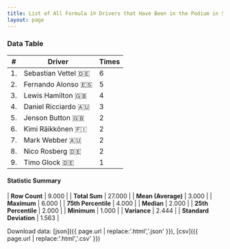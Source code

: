 ```yaml
---
title: List of All Formula 1® Drivers that Have Been in the Podium in Singapore by Number of Times
layout: page
---
```


<canvas id="chart" width="400" height="180"></canvas>
<script>
var data = {
    "datasets": [
        {
            "backgroundColor": [
                "#f3a935",
                "#f3a935",
                "#f3a935",
                "#f3a935",
                "#f3a935",
                "#f3a935",
                "#f3a935",
                "#f3a935",
                "#f3a935"
            ],
            "borderColor": [
                "#f68639",
                "#f68639",
                "#f68639",
                "#f68639",
                "#f68639",
                "#f68639",
                "#f68639",
                "#f68639",
                "#f68639"
            ],
            "borderWidth": 1,
            "data": [
                6.0,
                5.0,
                4.0,
                3.0,
                2.0,
                2.0,
                2.0,
                2.0,
                1.0
            ],
            "label": "Times"
        }
    ],
    "labels": [
        "Sebastian Vettel",
        "Fernando Alonso",
        "Lewis Hamilton",
        "Daniel Ricciardo",
        "Jenson Button",
        "Kimi Räikkönen",
        "Mark Webber",
        "Nico Rosberg",
        "Timo Glock"
    ]
};
var options = {
  legend: {
    display: false
  },
  scales: {
    xAxes: [{
      ticks: {
        beginAtZero: true,
        maxRotation: 180,
        display: window.innerWidth > 800
      }
    }],
    yAxes: [{
      ticks: {
        beginAtZero: true
      }
    }]
  },
  onResize: function(chart, size) {
    chart.options.scales.xAxes[0].ticks.display = size.width > 800;
  }
};
var chart = new Chart("chart", {
    data: data,
    type: 'bar',
    options: options
});
</script>



### Data Table

| # | Driver | Times |
|--|--|--|
| 1. | Sebastian Vettel 🇩🇪 | 6 |
| 2. | Fernando Alonso 🇪🇸 | 5 |
| 3. | Lewis Hamilton 🇬🇧 | 4 |
| 4. | Daniel Ricciardo 🇦🇺 | 3 |
| 5. | Jenson Button 🇬🇧 | 2 |
| 6. | Kimi Räikkönen 🇫🇮 | 2 |
| 7. | Mark Webber 🇦🇺 | 2 |
| 8. | Nico Rosberg 🇩🇪 | 2 |
| 9. | Timo Glock 🇩🇪 | 1 |

#### Statistic Summary

| **Row Count** | 9.000 |
| **Total Sum** | 27.000 |
| **Mean (Average)** | 3.000 |
| **Maximum** | 6.000 |
| **75th Percentile** | 4.000 |
| **Median** | 2.000 |
| **25th Percentile** | 2.000 |
| **Minimum** | 1.000 |
| **Variance** | 2.444 |
| **Standard Deviation** | 1.563 |

Download data: [json]({{ page.url | replace:'.html','.json' }}), [csv]({{ page.url | replace:'.html','.csv' }})
